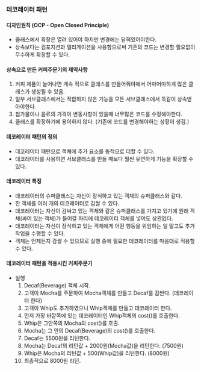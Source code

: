 ### 데코레이터 패턴

#### 디자인원칙 (OCP - Open Closed Principle)

- 클래스에서 확장은 열려 있어야 하지만 변경에는 닫혀있어야한다.
- 상속보다는 컴포지션과 델리게이션을 사용함으로써 기존의 코드는 변경할 필요없이 무수하게 확장할 수 있다.

#### 상속으로 만든 커피주문기의 제약사항

1. 커피 제품이 늘어나면 계속 적으로 클래스를 만들어줘야해서 어마어마하게 많은 클래스가 생성될 수 있음.
2. 일부 서브클래스에서는 적합하지 않은 기능을 모든 서브클래스에서 똑같이 상속받아야한다.
3. 첨가물이나 음료의 가격이 변동사항이 있을때 너무많은 코드를 수정해야한다.
4. 클래스를 확장하기에 용이하지 않다. (기존에 코드를 변경해야하는 상황이 생김.)

#### 데코레이터 패턴의 정의

- 데코레이터 패턴으로 객체에 추가 요소를 동적으로 더할 수 있다.
- 데코레이터를 사용하면 서브클래스를 만들 때보다 훨씬 유연하게 기능을 확장할 수 있다.

#### 데코레이터 특징

- 데코레이터의 슈퍼클래스는 자신이 장식하고 있는 객체의 슈퍼클래스와 같다.
- 한 객체를 여러 개의 데코레이터로 감쌀 수 있다.
- 데코레이터는 자신이 감싸고 있는 객체와 같은 슈퍼클래스를 가지고 있기에 원래 객체(싸여 있는 객체)가 들어갈 자리에 데코레이터 객체를 넣어도 상관없다.
- 데코레이터는 자신이 장식하고 있는 객체에게 어떤 행동을 위임하는 일 말고도 추가작업을 수행할 수 있다.
- 객체는 언제든지 감쌀 수 있으므로 실행 중에 필요한 데코레이터를 마음대로 적용할 수 있다.

#### 데코레이터 패턴을 적용시킨 커피주문기

- 실행
  1. Decaf(Beverage) 객체 시작.
  2. 고객이 Mocha를 주문하여 Mocha객체를 만들고 Decaf를 감싼다. (데코레이터 한다)
  3. 고객이 Whip도 추가하였으니 Whip객체를 만들고 데코레이터 한다.
  4. 먼저 가장 바깥쪽에 있는 데코레이터인 Whip객체의 cost()를 호출한다.
  5. Whip은 그안쪽의 Mocha의 cost()를 호출.
  6. Mocha는 그 안의 Decaf(Beverage)의 cost()를 호출한다.
  7. Decaf는 5500원을 리턴한다.
  8. Mocha는 Decaf의 리턴값 + 2000원(Mocha값)을 리턴한다. (7500원)
  9. Whip은 Mocha의 리턴값 + 500(Whip값)을 리턴한다. (8000원)
  10. 최종적으로 8000원 리턴.
